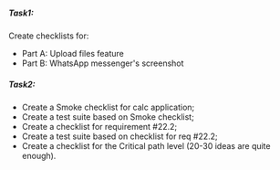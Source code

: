 ##### Task1:
 Create checklists for:
 
* Part A: Upload files feature
* Part B: WhatsApp messenger's screenshot

##### Task2:
* Create a Smoke checklist for calc application;
* Create a test suite based on Smoke checklist;
* Create a checklist for requirement #22.2;
* Create a test suite based on checklist for req #22.2;
* Create a checklist for the Critical path level (20-30 ideas are quite enough).
